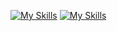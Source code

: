 [![My Skills](https://skillicons.dev/icons?i=js,html,css,c,php,python,typescript)](https://skillicons.dev)
[![My Skills](https://skillicons.dev/icons?i=java,kotlin,nodejs,figma&theme=light)](https://skillicons.dev)
